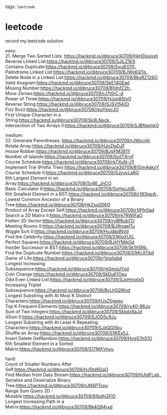 ###### tags: `leetcode`
# leetcode
record my leetcode solution

easy:  
21. Merge Two Sorted Lists: https://hackmd.io/@bruce30709/HkHDsoosh  
Reverse Linked List:https://hackmd.io/@bruce30709/SJiLZ1k1t  
Contains Duplicate:https://hackmd.io/@bruce30709/SyuIE070_  
Palindrome Linked List:https://hackmd.io/@bruce30709/BJWo6QTp_  
Delete Node in a Linked List:https://hackmd.io/@bruce30709/BksRZ126O  
Valid Anagram:https://hackmd.io/@bruce30709/SkE14GEad  
Missing Number:https://hackmd.io/@bruce30709/B1dnfZ2h_  
Move Zeroes:https://hackmd.io/@bruce30709/rJ7t0rC-d  
Power of Three:https://hackmd.io/@bruce30709/HJun8SIxO  
Reverse String:https://hackmd.io/@bruce30709/SJSVI5A1O  
Fizz Buzz:https://hackmd.io/@bruce30709/rkuYkocJO  
First Unique Character in a String:https://hackmd.io/@bruce30709/Sk8LNsck_  
Intersection of Two Arrays II:https://hackmd.io/@bruce30709/SJBNwlnkO  

medium:  
22. Generate Parentheses: https://hackmd.io/@bruce30709/rJWnciiih  
Rotate Array:https://hackmd.io/@bruce30709/HJn2IpDJF  
House Robber:https://hackmd.io/@bruce30709/BJgFM381Y  
Number of Islands:https://hackmd.io/@bruce30709/SyiITXryF  
Course Schedule:https://hackmd.io/@bruce30709/rkTXuN-JY  
Implement Trie (Prefix Tree):https://hackmd.io/@bruce30709/B1GmApkyY  
Course Schedule II:https://hackmd.io/@bruce30709/SJyycLaRO  
Kth Largest Element in an Array:https://hackmd.io/@bruce30709/Sy8E_JnCO  
Basic Calculator II:https://hackmd.io/@bruce30709/SyHscJdR_  
Kth Smallest Element in a BST:https://hackmd.io/@bruce30709/r193jqzA_  
Lowest Common Ancestor of a Binary Tree:https://hackmd.io/@bruce30709/HkZsq306O  
Product of Array Except Self:https://hackmd.io/@bruce30709/r1iPfn5ad  
Search a 2D Matrix II:https://hackmd.io/@bruce30709/rk7RWIFaO  
Flatten 2D Vector:https://hackmd.io/@bruce30709/ryBf6ubTO  
Meeting Rooms II:https://hackmd.io/@bruce30709/BJ9maelTu  
Wiggle Sort II:https://hackmd.io/@bruce30709/HyJdbdNVd  
Find the Celebrity:https://hackmd.io/@bruce30709/S1KlpXUG_  
Perfect Squares:https://hackmd.io/@bruce30709/BJHYMjkGd  
Inorder Successor in BST:https://hackmd.io/@bruce30709/Sk1ltSRb_  
Find the Duplicate Number:https://hackmd.io/@bruce30709/S1tKcXTbd  
Game of Life:https://hackmd.io/@bruce30709/r1mzlisbd  
Longest Increasing Subsequence:https://hackmd.io/@bruce30709/rk0mxUYxd  
Coin Change:https://hackmd.io/@bruce30709/SkDu61Oeu  
Odd Even Linked List:https://hackmd.io/@bruce30709/SJxHmqIxO  
Increasing Triplet Subsequence:https://hackmd.io/@bruce30709/ByLh5QWxd  
Longest Substring with At Most K Distinct Characters:https://hackmd.io/@bruce30709/HJxZ0ggeu  
Top K Frequent Elements:https://hackmd.io/@bruce30709/ry40-96Ju  
Sum of Two Integers:https://hackmd.io/@bruce30709/Skkdz8aJd  
4Sum II:https://hackmd.io/@bruce30709/SJOD5c9Ju  
Longest Substring with At Least K Repeating Characters:https://hackmd.io/@bruce30709/SJdQGj5ku  
Shuffle an Array:https://hackmd.io/@bruce30709/S1lKEs5J_  
Insert Delete GetRandom:https://hackmd.io/@bruce30709/HygG7n51O  
Kth Smallest Element in a Sorted Matrix:https://hackmd.io/@bruce30709/S17MXVnyu  

hard:  
Count of Smaller Numbers After Self:https://hackmd.io/@bruce30709/HJ5td6GaO  
Find Median from Data Stream:https://hackmd.io/@bruce30709/HJIdFLqb_  
Serialize and Deserialize Binary Tree:https://hackmd.io/@bruce30709/rJN5PTcxu  
Range Sum Query 2D - Mutable:https://hackmd.io/@bruce30709/B1bdhGFlO  
Longest Increasing Path in a Matrix:https://hackmd.io/@bruce30709/Bk4Q94rxd  
